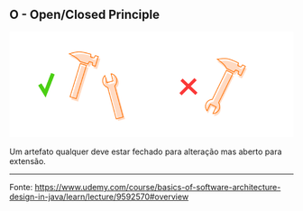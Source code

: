 ## O - Open/Closed Principle
![Martelo e chave juntos](imagens/single-responsibility-principle.png)

Um artefato qualquer deve estar fechado para alteração mas aberto para extensão.


---------------


Fonte: https://www.udemy.com/course/basics-of-software-architecture-design-in-java/learn/lecture/9592570#overview

